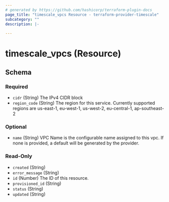 ```yaml
---
# generated by https://github.com/hashicorp/terraform-plugin-docs
page_title: "timescale_vpcs Resource - terraform-provider-timescale"
subcategory: ""
description: |-
  
---
```


# timescale_vpcs (Resource)





<!-- schema generated by tfplugindocs -->
## Schema

### Required

- `cidr` (String) The IPv4 CIDR block
- `region_code` (String) The region for this service. Currently supported regions are us-east-1, eu-west-1, us-west-2, eu-central-1, ap-southeast-2

### Optional

- `name` (String) VPC Name is the configurable name assigned to this vpc. If none is provided, a default will be generated by the provider.

### Read-Only

- `created` (String)
- `error_message` (String)
- `id` (Number) The ID of this resource.
- `provisioned_id` (String)
- `status` (String)
- `updated` (String)
